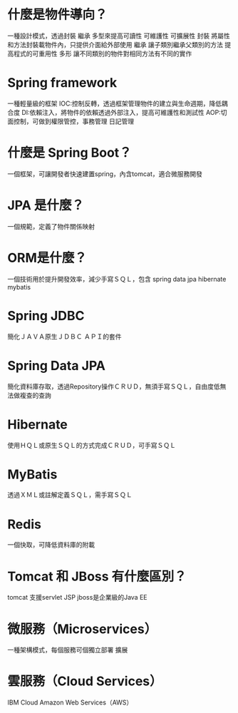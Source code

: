 # 什麼是物件導向？
一種設計模式，透過封裝 繼承 多型來提高可讀性 可維護性 可擴展性
封裝 將屬性和方法封裝載物件內，只提供介面給外部使用
繼承 讓子類別繼承父類別的方法 提高程式的可重用性
多形 讓不同類別的物件對相同方法有不同的實作
# Spring framework
一種輕量級的框架
IOC:控制反轉，透過框架管理物件的建立與生命週期，降低耦合度
DI:依賴注入，將物件的依賴透過外部注入，提高可維護性和測試性
AOP:切面控制，可做到權限管控，事務管理 日記管理
# 什麼是 Spring Boot？
一個框架，可讓開發者快速建置spring，內含tomcat，適合微服務開發
# JPA 是什麼？
一個規範，定義了物件關係映射
# ORM是什麼？
一個技術用於提升開發效率，減少手寫ＳＱＬ，包含 spring data jpa hibernate mybatis
# Spring JDBC
簡化ＪＡＶＡ原生ＪＤＢＣ ＡＰＩ的套件
# Spring Data JPA
簡化資料庫存取，透過Repository操作ＣＲＵＤ，無須手寫ＳＱＬ，自由度低無法做複查的查詢
# Hibernate
使用ＨＱＬ或原生ＳＱＬ的方式完成ＣＲＵＤ，可手寫ＳＱＬ
# MyBatis
透過ＸＭＬ或註解定義ＳＱＬ，需手寫ＳＱＬ
# Redis
一個快取，可降低資料庫的附載
# Tomcat 和 JBoss 有什麼區別？
tomcat 支援servlet JSP
jboss是企業級的Java EE 
# 微服務（Microservices）
一種架構模式，每個服務可個獨立部署 擴展
# 雲服務（Cloud Services）
IBM Cloud
Amazon Web Services（AWS）